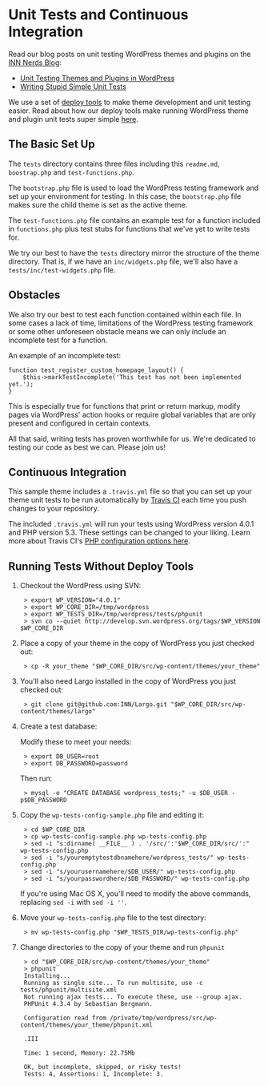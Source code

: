 # Unit Tests and Continuous Integration

Read our blog posts on unit testing WordPress themes and plugins on the [INN Nerds Blog](http://nerds.investigativenewsnetwork.org/):

- [Unit Testing Themes and Plugins in WordPress](http://nerds.investigativenewsnetwork.org/2014/10/22/unit-testing-themes-and-plugins-in-wordpress/)
- [Writing Stupid Simple Unit Tests](http://nerds.investigativenewsnetwork.org/2014/12/23/writing-stupid-simple-unit-tests/)

We use a set of [deploy tools](http://github.com/INN/deploy-tools) to make theme development and unit testing easier. Read about how our deploy tools make running WordPress theme and plugin unit tests super simple [here](http://nerds.investigativenewsnetwork.org/2014/11/25/updates-to-inns-deploy-tools/).

## The Basic Set Up

The `tests` directory contains three files including this `readme.md`, `boostrap.php` and `test-functions.php`.

The `bootstrap.php` file is used to load the WordPress testing framework and set up your environment for testing. In this case, the `bootstrap.php` file makes sure the child theme is set as the active theme.

The `test-functions.php` file contains an example test for a function included in `functions.php` plus test stubs for functions that we've yet to write tests for.

We try our best to have the `tests` directory mirror the structure of the theme directory. That is, if we have an `inc/widgets.php` file, we'll also have a `tests/inc/test-widgets.php` file.

## Obstacles

We also try our best to test each function contained within each file. In some cases a lack of time, limitations of the WordPress testing framework or some other unforeseen obstacle means we can only include an incomplete test for a function.

An example of an incomplete test:

	function test_register_custom_homepage_layout() {
		$this->markTestIncomplete('This test has not been implemented yet.');
	}

This is especially true for functions that print or return markup, modify pages via WordPress' action hooks or require global variables that are only present and configured in certain contexts.

All that said, writing tests has proven worthwhile for us. We're dedicated to testing our code as best we can. Please join us!

## Continuous Integration

This sample theme includes a `.travis.yml` file so that you can set up your theme unit tests to be run automatically by [Travis CI](htttp://travis-ci.org/) each time you push changes to your repository.

The included `.travis.yml` will run your tests using WordPress version 4.0.1 and PHP version 5.3. These settings can be changed to your liking. Learn more about Travis CI's [PHP configuration options here](http://docs.travis-ci.com/user/languages/php/).

## Running Tests Without Deploy Tools

1. Checkout the WordPress using SVN:

        > export WP_VERSION="4.0.1"
        > export WP_CORE_DIR=/tmp/wordpress
        > export WP_TESTS_DIR=/tmp/wordpress/tests/phpunit
        > svn co --quiet http://develop.svn.wordpress.org/tags/$WP_VERSION $WP_CORE_DIR

2. Place a copy of your theme in the copy of WordPress you just checked out:

        > cp -R your_theme "$WP_CORE_DIR/src/wp-content/themes/your_theme"

3. You'll also need Largo installed in the copy of WordPress you just checked out:

        > git clone git@github.com:INN/Largo.git "$WP_CORE_DIR/src/wp-content/themes/largo"

3. Create a test database:

    Modify these to meet your needs:

        > export DB_USER=root
        > export DB_PASSWORD=password

    Then run:

        > mysql -e "CREATE DATABASE wordpress_tests;" -u $DB_USER -p$DB_PASSWORD

4. Copy the `wp-tests-config-sample.php` file and editing it:

        > cd $WP_CORE_DIR
        > cp wp-tests-config-sample.php wp-tests-config.php
        > sed -i "s:dirname( __FILE__ ) . '/src/':'$WP_CORE_DIR/src/':" wp-tests-config.php
        > sed -i "s/youremptytestdbnamehere/wordpress_tests/" wp-tests-config.php
        > sed -i "s/yourusernamehere/$DB_USER/" wp-tests-config.php
        > sed -i "s/yourpasswordhere/$DB_PASSWORD/" wp-tests-config.php

    If you're using Mac OS X, you'll need to modify the above commands, replacing `sed -i` with `sed -i ''`.

5. Move your `wp-tests-config.php` file to the test directory:

        > mv wp-tests-config.php "$WP_TESTS_DIR/wp-tests-config.php"

6. Change directories to the copy of your theme and run `phpunit`

        > cd "$WP_CORE_DIR/src/wp-content/themes/your_theme"
        > phpunit
        Installing...
        Running as single site... To run multisite, use -c tests/phpunit/multisite.xml
        Not running ajax tests... To execute these, use --group ajax.
        PHPUnit 4.3.4 by Sebastian Bergmann.

        Configuration read from /private/tmp/wordpress/src/wp-content/themes/your_theme/phpunit.xml

        .III

        Time: 1 second, Memory: 22.75Mb

        OK, but incomplete, skipped, or risky tests!
        Tests: 4, Assertions: 1, Incomplete: 3.

